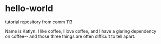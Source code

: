 # hello-world
tutorial repository from comm 113

Name is Katlyn. I like coffee, I love coffee, and I have a glaring dependency on coffee-- 
and those three things are often difficult to tell apart.
